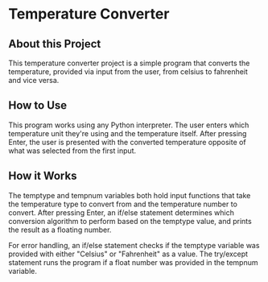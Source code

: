 # Temperature Converter
## About this Project
This temperature converter project is a simple program that converts the temperature, provided via input from the user, from celsius to fahrenheit and vice versa.
## How to Use
This program works using any Python interpreter. The user enters which temperature unit they're using and the temperature itself. After pressing Enter, the user is presented with the converted temperature opposite of what was selected from the first input.
## How it Works
The temptype and tempnum variables both hold input functions that take the temperature type to convert from and the temperature number to convert. After pressing Enter, an if/else statement determines which conversion algorithm to perform based on the temptype value, and prints the result as a floating number.

For error handling, an if/else statement checks if the temptype variable was provided with either "Celsius" or "Fahrenheit" as a value. The try/except statement runs the program if a float number was provided in the tempnum variable.
